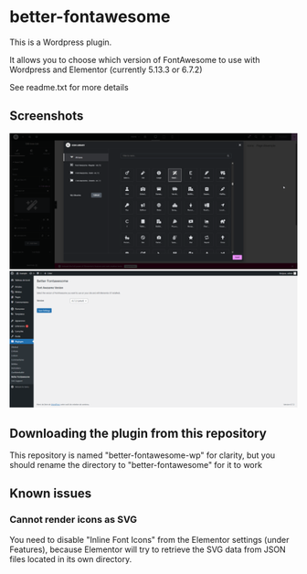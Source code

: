 # better-fontawesome

This is a Wordpress plugin. 

It allows you to choose which version of FontAwesome to use with Wordpress and Elementor (currently 5.13.3 or 6.7.2)

See readme.txt for more details


## Screenshots

![options page screenshot](https://raw.githubusercontent.com/keyvanestermann/better-fontawesome-wp/refs/heads/main/assets/screenshot-1.png "Options page")
![elementor builder screenshot](https://raw.githubusercontent.com/keyvanestermann/better-fontawesome-wp/refs/heads/main/assets/screenshot-2.png "Elementor builder")

## Downloading the plugin from this repository

This repository is named "better-fontawesome-wp" for clarity, but you should rename the directory to "better-fontawesome" for it to work

## Known issues

### Cannot render icons as SVG

You need to disable "Inline Font Icons" from the Elementor settings (under Features), because Elementor will try to retrieve the SVG data from JSON files located in its own directory. 
